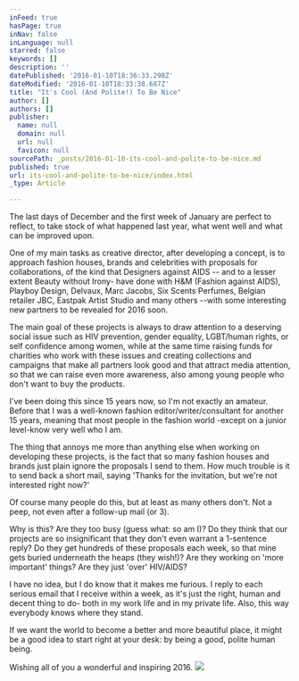 ```yaml
---
inFeed: true
hasPage: true
inNav: false
inLanguage: null
starred: false
keywords: []
description: ''
datePublished: '2016-01-10T18:36:33.298Z'
dateModified: '2016-01-10T18:33:38.687Z'
title: "It's Cool (And Polite!) To Be Nice"
author: []
authors: []
publisher:
  name: null
  domain: null
  url: null
  favicon: null
sourcePath: _posts/2016-01-10-its-cool-and-polite-to-be-nice.md
published: true
url: its-cool-and-polite-to-be-nice/index.html
_type: Article

---
```

The last days of December and the first week of January are perfect to reflect, to take stock of what happened last year, what went well and what can be improved upon.

One of my main tasks as creative director, after developing a concept, is to approach fashion houses, brands and celebrities with proposals for collaborations, of the kind that Designers against AIDS -- and to a lesser extent Beauty without Irony- have done with H&M (Fashion against AIDS), Playboy Design, Delvaux, Marc Jacobs, Six Scents Perfumes, Belgian retailer JBC, Eastpak Artist Studio and many others --with some interesting new partners to be revealed for 2016 soon.

The main goal of these projects is always to draw attention to a deserving social issue such as HIV prevention, gender equality, LGBT/human rights, or self confidence among women, while at the same time raising funds for charities who work with these issues and creating collections and campaigns that make all partners look good and that attract media attention, so that we can raise even more awareness, also among young people who don't want to buy the products.

I've been doing this since 15 years now, so I'm not exactly an amateur. Before that I was a well-known fashion editor/writer/consultant for another 15 years, meaning that most people in the fashion world -except on a junior level-know very well who I am.

The thing that annoys me more than anything else when working on developing these projects, is the fact that so many fashion houses and brands just plain ignore the proposals I send to them. How much trouble is it to send back a short mail, saying 'Thanks for the invitation, but we're not interested right now?'

Of course many people do this, but at least as many others don't. Not a peep, not even after a follow-up mail (or 3).

Why is this? Are they too busy (guess what: so am I)? Do they think that our projects are so insignificant that they don't even warrant a 1-sentence reply? Do they get hundreds of these proposals each week, so that mine gets buried underneath the heaps (they wish!)? Are they working on 'more important' things? Are they just 'over' HIV/AIDS?

I have no idea, but I do know that it makes me furious. I reply to each serious email that I receive within a week, as it's just the right, human and decent thing to do- both in my work life and in my private life. Also, this way everybody knows where they stand.

If we want the world to become a better and more beautiful place, it might be a good idea to start right at your desk: by being a good, polite human being.

Wishing all of you a wonderful and inspiring 2016\.
![](https://the-grid-user-content.s3-us-west-2.amazonaws.com/200b6dae-9da3-4932-9ce2-5d25b01896a8.png)